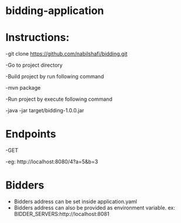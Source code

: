 # bidding-application

# Instructions:

-git clone https://github.com/nabilshafi/bidding.git

-Go to project directory

-Build project by run following command

-mvn package 

-Run project by execute following command

-java -jar target/bidding-1.0.0.jar


# Endpoints

-GET

-eg: http://localhost:8080/4?a=5&b=3

# Bidders
- Bidders address can be set inside application.yaml 
- Bidders address can also be provided as environment variable. ex: BIDDER_SERVERS:http://localhost:8081

